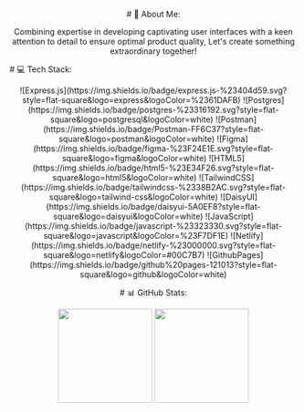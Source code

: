 <p align="center"># 💫 About Me:</p>

<p align="center">Combining expertise in developing captivating user interfaces with a keen attention to detail to ensure optimal product quality, Let's create something extraordinary together!
</p>
<p>
# 💻 Tech Stack:
</p>
<p align="center">![Express.js](https://img.shields.io/badge/express.js-%23404d59.svg?style=flat-square&logo=express&logoColor=%2361DAFB) ![Postgres](https://img.shields.io/badge/postgres-%23316192.svg?style=flat-square&logo=postgresql&logoColor=white) ![Postman](https://img.shields.io/badge/Postman-FF6C37?style=flat-square&logo=postman&logoColor=white) ![Figma](https://img.shields.io/badge/figma-%23F24E1E.svg?style=flat-square&logo=figma&logoColor=white) ![HTML5](https://img.shields.io/badge/html5-%23E34F26.svg?style=flat-square&logo=html5&logoColor=white) ![TailwindCSS](https://img.shields.io/badge/tailwindcss-%2338B2AC.svg?style=flat-square&logo=tailwind-css&logoColor=white) ![DaisyUI](https://img.shields.io/badge/daisyui-5A0EF8?style=flat-square&logo=daisyui&logoColor=white) ![JavaScript](https://img.shields.io/badge/javascript-%23323330.svg?style=flat-square&logo=javascript&logoColor=%23F7DF1E) ![Netlify](https://img.shields.io/badge/netlify-%23000000.svg?style=flat-square&logo=netlify&logoColor=#00C7B7) ![GithubPages](https://img.shields.io/badge/github%20pages-121013?style=flat-square&logo=github&logoColor=white)</p>

<p align="center"># 📊 GitHub Stats:
</p>

<div align="center">
  <img src="https://github-readme-stats.vercel.app/api?username=fajrinnurhakim&theme=react&hide_border=false&include_all_commits=false&count_private=false" height="165"> 
  <img src="https://github-readme-streak-stats.herokuapp.com/?user=fajrinnurhakim&theme=react&hide_border=false" height="165"> 
</div>

